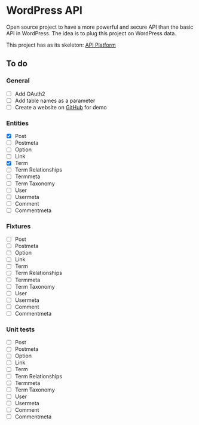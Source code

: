 WordPress API
=============

Open source project to have a more powerful and secure API than the basic API in WordPress.
The idea is to plug this project on WordPress data.

This project has as its skeleton: [API Platform](https://api-platform.com/)

## To do

### General
- [ ] Add OAuth2
- [ ] Add table names as a parameter
- [ ] Create a website on [GitHub](https://pages.github.com/) for demo

### Entities
- [x] Post
- [ ] Postmeta
- [ ] Option
- [ ] Link
- [X] Term
- [ ] Term Relationships
- [ ] Termmeta
- [ ] Term Taxonomy
- [ ] User
- [ ] Usermeta
- [ ] Comment
- [ ] Commentmeta

### Fixtures 

- [ ] Post
- [ ] Postmeta
- [ ] Option
- [ ] Link
- [ ] Term
- [ ] Term Relationships
- [ ] Termmeta
- [ ] Term Taxonomy
- [ ] User
- [ ] Usermeta
- [ ] Comment
- [ ] Commentmeta

### Unit tests

- [ ] Post
- [ ] Postmeta
- [ ] Option
- [ ] Link
- [ ] Term
- [ ] Term Relationships
- [ ] Termmeta
- [ ] Term Taxonomy
- [ ] User
- [ ] Usermeta
- [ ] Comment
- [ ] Commentmeta